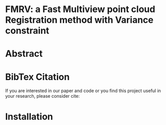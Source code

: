 # FMRV: a Fast Multiview point cloud Registration method with Variance constraint




# Abstract



# BibTex Citation
If you are interested in our paper and code or you find this project useful in your research, please consider cite:



# Installation

















